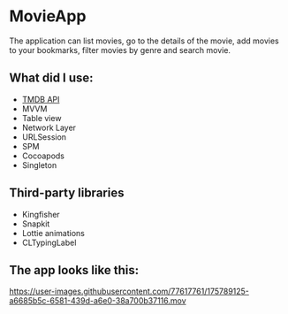 # MovieApp
The application can list movies, go to the details of the movie, add movies to your bookmarks, filter movies by genre and search movie.


## What did I use:
- [TMDB API](https://www.themoviedb.org)
- MVVM
- Table view
- Network Layer
- URLSession
- SPM
- Cocoapods
- Singleton

## Third-party libraries
- Kingfisher
- Snapkit
- Lottie animations
- CLTypingLabel

## The app looks like this:


https://user-images.githubusercontent.com/77617761/175789125-a6685b5c-6581-439d-a6e0-38a700b37116.mov

